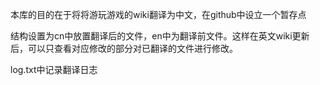 本库的目的在于将将游玩游戏的wiki翻译为中文，在github中设立一个暂存点

结构设置为cn中放置翻译后的文件，en中为翻译前文件。这样在英文wiki更新后，可以只查看对应修改的部分对已翻译的文件进行修改。

log.txt中记录翻译日志
